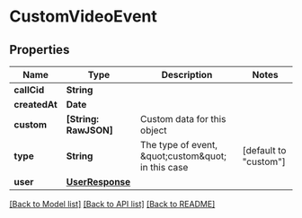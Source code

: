# CustomVideoEvent

## Properties
Name | Type | Description | Notes
------------ | ------------- | ------------- | -------------
**callCid** | **String** |  | 
**createdAt** | **Date** |  | 
**custom** | **[String: RawJSON]** | Custom data for this object | 
**type** | **String** | The type of event, \&quot;custom\&quot; in this case | [default to "custom"]
**user** | [**UserResponse**](UserResponse.md) |  | 

[[Back to Model list]](../README.md#documentation-for-models) [[Back to API list]](../README.md#documentation-for-api-endpoints) [[Back to README]](../README.md)


